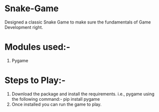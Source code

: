 # Snake-Game

Designed a classic Snake Game to make sure the fundamentals of Game Development right. 

# Modules used:-
1. Pygame

# Steps to Play:-
1. Download the package and install the requirements. i.e., pygame using the following command:-
     pip install pygame
2. Once installed you can run the game to play.

